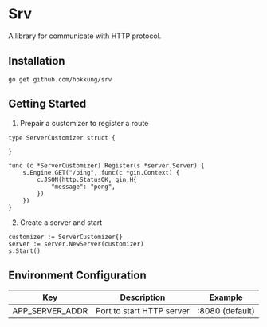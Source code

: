 # Srv
A library for communicate with HTTP protocol.

## Installation
```
go get github.com/hokkung/srv
```

## Getting Started
1. Prepair a customizer to register a route
```
type ServerCustomizer struct {

}

func (c *ServerCustomizer) Register(s *server.Server) {
    s.Engine.GET("/ping", func(c *gin.Context) {
		c.JSON(http.StatusOK, gin.H{
			"message": "pong",
		})
	})
}
```
2. Create a server and start
```
customizer := ServerCustomizer{}
server := server.NewServer(customizer)
s.Start()
```

## Environment Configuration ##
| Key | Description | Example | 
| --- | ----------- | ------- | 
| APP_SERVER_ADDR | Port to start HTTP server | :8080 (default)
